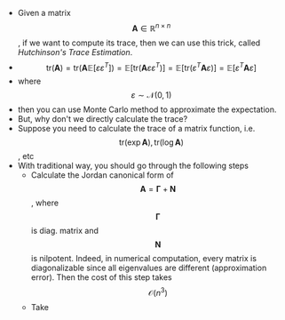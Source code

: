 - Given a matrix $$\bm{A}\in \mathbb{R}^{n\times n}$$, if we want to compute its trace, then we can use this trick, called *Hutchinson's Trace Estimation*.
- $$\mathrm{tr}\left(\bm A\right) = \mathrm{tr}\left(\bm A\mathbb{E}[\varepsilon \varepsilon^T]\right)=\mathbb{E}\left[\mathrm{tr}(\bm{A}\varepsilon\varepsilon^T)\right]=\mathbb{E}\left[\mathrm{tr}(\varepsilon^T\bm{A}\varepsilon)\right] = \mathbb{E}\left[\varepsilon^T\bm{A}\varepsilon\right]$$
- where $$\varepsilon\sim \mathcal{N}(0, 1)$$
- then you can use Monte Carlo method to approximate the expectation.
- But, why don't we directly calculate the trace?
- Suppose you need to calculate the trace of a matrix function, i.e. $$\mathrm{tr}(\exp \bm A), \mathrm{tr}(\log \bm A)$$, etc
- With traditional way, you should go through the following steps
	- Calculate the Jordan canonical form of $$\bm A = \bm \Gamma + \bm  N$$, where $$\bm \Gamma$$ is diag. matrix and $$\bm N$$ is nilpotent. Indeed, in numerical computation, every matrix is diagonalizable since all eigenvalues are different (approximation error). Then the cost of this step takes $$\mathcal{O}(n^3)$$
	- Take